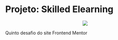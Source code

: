 # Projeto: Skilled Elearning

<p align="center">
<img loading="lazy" src="http://img.shields.io/static/v1?label=STATUS&message=EM CONTRUÇÃO&color=RED&style=for-the-badge"/>
</p>

Quinto desafio do site Frontend Mentor
